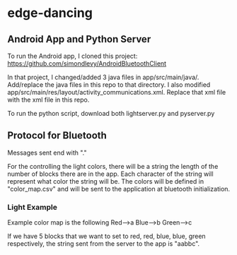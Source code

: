 # edge-dancing

## Android App and Python Server
To run the Android app, I cloned this project: https://github.com/simondlevy/AndroidBluetoothClient

In that project, I changed/added 3 java files in app/src/main/java/. Add/replace the java files in this repo to that directory. I also modified app/src/main/res/layout/activity_communications.xml. Replace that xml file with the xml file in this repo. 

To run the python script, download both lightserver.py and pyserver.py  

## Protocol for Bluetooth
Messages sent end with "."

For the controlling the light colors, there will be a string the length of the number of blocks there are in the app. Each character of the string will represent what color the string will be. The colors will be defined in "color_map.csv" and will be sent to the application at bluetooth initialization. 

### Light Example
Example color map is the following 
Red-->a
Blue-->b
Green-->c

If we have 5 blocks that we want to set to red, red, blue, blue, green respectively, the string sent from the server to the app is "aabbc".





